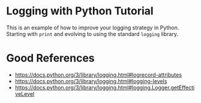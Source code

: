 # Logging with Python Tutorial

This is an example of how to improve your logging strategy in Python. Starting with `print` and evolving to using the standard `logging` library.

# Good References

- https://docs.python.org/3/library/logging.html#logrecord-attributes
- https://docs.python.org/3/library/logging.html#logging-levels
- https://docs.python.org/3/library/logging.html#logging.Logger.getEffectiveLevel

